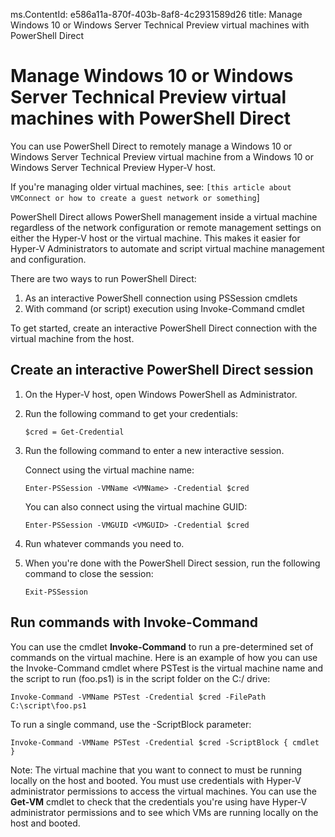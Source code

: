 ms.ContentId: e586a11a-870f-403b-8af8-4c2931589d26
title: Manage Windows 10 or Windows Server Technical Preview virtual machines with PowerShell Direct 

# Manage Windows 10 or Windows Server Technical Preview virtual machines with PowerShell Direct #
You can use PowerShell Direct to remotely manage a Windows 10 or Windows Server Technical Preview virtual machine from a Windows 10 or Windows Server Technical Preview Hyper-V host.  

If you're managing older virtual machines, see: `[this article about VMConnect or how to create a guest network or something`]

PowerShell Direct allows PowerShell management inside a virtual machine regardless of the network configuration or remote management settings on either the Hyper-V host or the virtual machine. This makes it easier for Hyper-V Administrators to automate and script virtual machine management and configuration.

There are two ways to run PowerShell Direct:  
1. As an interactive PowerShell connection using PSSession cmdlets
2. With command (or script) execution using Invoke-Command cmdlet

To get started, create an interactive PowerShell Direct connection with the virtual machine from the host.

## Create an interactive PowerShell Direct session ##

1. On the Hyper-V host, open Windows PowerShell as Administrator.
2. Run the following command to get your credentials:

    ```$cred = Get-Credential ```

3. Run the following command to enter a new interactive session.
   
   Connect using the virtual machine name:

    ```Enter-PSSession -VMName <VMName> -Credential $cred ```
    
   You can also connect using the virtual machine GUID:
    
    ```Enter-PSSession -VMGUID <VMGUID> -Credential $cred ```

4. Run whatever commands you need to.
5. When you're done with the PowerShell Direct session, run the following command to close the session:

    ```Exit-PSSession ``` 

## Run commands with Invoke-Command ##

You can use the cmdlet **Invoke-Command** to run a pre-determined set of commands on the virtual machine. Here is an example of how you can use the Invoke-Command cmdlet where PSTest is the virtual machine name and the script to run (foo.ps1) is in the script folder on the C:/ drive:

 ```Invoke-Command -VMName PSTest -Credential $cred -FilePath C:\script\foo.ps1 ```

To run a single command, use the -ScriptBlock parameter:

 ```Invoke-Command -VMName PSTest -Credential $cred -ScriptBlock { cmdlet } ```


Note: The virtual machine that you want to connect to must be running locally on the host and booted. You must use credentials with Hyper-V administrator permissions to access the virtual machines.  You can use the **Get-VM** cmdlet to check that the credentials you're using have Hyper-V administrator permissions and to see which VMs are running locally on the host and booted.






	


	
	





